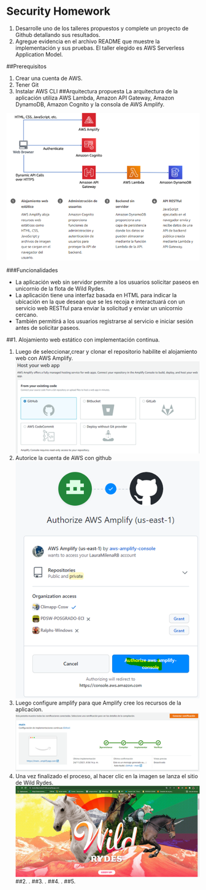 # Security Homework

1. Desarrolle uno de los talleres propuestos y complete un proyecto de Github detallando sus resultados. 
2. Agregue evidencia en el archivo README que muestre la implementación y sus pruebas. El taller elegido es AWS Serverless Application Model.

##Prerequisitos
1. Crear una cuenta de AWS.
2. Tener Git
3. Instalar AWS CLI
##Arquitectura propuesta
La arquitectura de la aplicación utiliza AWS Lambda, Amazon API Gateway, Amazon DynamoDB, Amazon Cognito y la consola de AWS Amplify.

![img.png](img.png)

###Funcionalidades
* La aplicación web sin servidor permite a los usuarios solicitar paseos en unicornio de la flota de Wild Rydes. 
* La aplicación tiene una interfaz basada en HTML para indicar la ubicación en la que desean que se les recoja e interactuará con un servicio web RESTful para enviar la solicitud y enviar un unicornio cercano. 
* También permitirá a los usuarios registrarse al servicio e iniciar sesión antes de solicitar paseos.

##1. Alojamiento web estático con implementación continua.
1. Luego de seleccionar,crear y clonar el repositorio habilite el alojamiento web con AWS Amplify.
![img_2.png](img_2.png)
2. Autorice la cuenta de AWS con github
![img_3.png](img_3.png)
3. Luego configure amplify para que Amplify cree los recursos de la aplicacion.
![img_4.png](img_4.png)
4. Una vez finalizado el proceso, al hacer clic en la imagen se lanza el sitio de Wild Rydes.
![img_5.png](img_5.png)
##2. .
##3. .
##4. .
##5.


